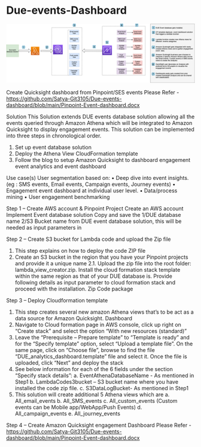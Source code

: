 # Due-events-Dashboard

![Screenshot](images/DUE-engageEvents-dashboard.png)


Create Quicksight dashboard from Pinpoint/SES events
Please Refer - https://github.com/Satya-Git3105/Due-events-dashboard/blob/main/Pinpoint-Event-dashboard.docx 

Solution
This Solution extends DUE events database solution allowing all the events queried through Amazon Athena which will be integrated to Amazon Quicksight to display engagement events. This solution can be implemented into three steps in chronological order.
1.	Set up event database solution 
2.	Deploy the Athena View CloudFormation template
3.	Follow the blog to setup Amazon Quicksight to dashboard engagement event analytics and event dashboard

Use case(s)
User segmentation based on:
•	Deep dive into event insights. (eg : SMS events, Email events, Campaign events, Journey events)
•	Engagement event dashboard at individual user level.
•	Data/process mining 
•	User engagement benchmarking

Step 1 – Create AWS account & Pinpoint Project
Create an AWS account
Implement Event database solution 
Copy and save the 1/DUE database name 2/S3 Bucket name from DUE event database solution, this will be needed as input parameters in 

Step 2 – Create S3 bucket for Lambda code and upload the Zip file 
1.	This step explains on how to deploy the code ZIP file 
2.	Create an S3 bucket in the region that you have your Pinpoint projects and provide it a unique name
2.1.	Upload the zip file into the root folder: lambda_view_creator.zip. Install the cloud formation stack template within the same region as that of your DUE database is. Provide following details as input parameter to cloud formation stack and proceed with the installation. Zip Code package

Step 3 – Deploy Cloudformation template 

1.	This step creates several new amazon Athena views that’s to be act as a data source for Amazon Quicksight. Dashboard 
2.	Navigate to Cloud formation page in AWS console, click up right on “Create stack” and select the option “With new resources (standard)”
3.	Leave the “Prerequisite – Prepare template” to “Template is ready” and for the “Specify template” option, select “Upload a template file”. On the same page, click on “Choose file”, browse to find the file “DUE_analytics_dashboard.template” file and select it. Once the file is uploaded, click “Next” and deploy the stack
4.	See below information for each of the 6 fields under the section “Specify stack details”:
    a.	EventAthenaDatabaseName - As mentioned in Step1
    b.	LambdaCodes3bucket – S3 bucket name where you have installed the code zip file.
    c.	S3DataLogBucket- As mentioned in Step1
5.	This solution will create additional 5 Athena views which are 
    a.	All_email_events
    b.	All_SMS_events
    c.	All_custom_events (Custom events can be Mobile app/WebApp/Push Events)
    d.	All_campaign_events
    e.	All_journey_events

Step 4 – Create Amazon Quicksight engagement Dashboard
Please Refer - https://github.com/Satya-Git3105/Due-events-dashboard/blob/main/Pinpoint-Event-dashboard.docx 